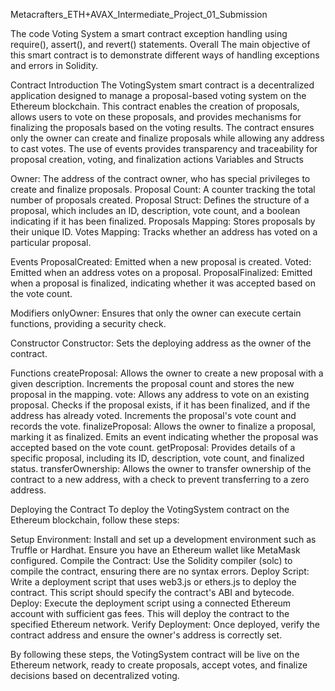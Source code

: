 Metacrafters_ETH+AVAX_Intermediate_Project_01_Submission

The code Voting System a smart contract exception handling using require(), assert(), and revert() statements. Overall The main objective of this smart contract is to demonstrate different ways of handling exceptions and errors in Solidity.

Contract Introduction
The VotingSystem smart contract is a decentralized application designed to manage a proposal-based voting system on the Ethereum blockchain. This contract enables the creation of proposals, allows users to vote on these proposals, and provides mechanisms for finalizing the proposals based on the voting results. The contract ensures only the owner can create and finalize proposals while allowing any address to cast votes. The use of events provides transparency and traceability for proposal creation, voting, and finalization actions
Variables and Structs

Owner: The address of the contract owner, who has special privileges to create and finalize proposals. Proposal Count: A counter tracking the total number of proposals created. Proposal Struct: Defines the structure of a proposal, which includes an ID, description, vote count, and a boolean indicating if it has been finalized. Proposals Mapping: Stores proposals by their unique ID. Votes Mapping: Tracks whether an address has voted on a particular proposal.

Events ProposalCreated: Emitted when a new proposal is created. Voted: Emitted when an address votes on a proposal. ProposalFinalized: Emitted when a proposal is finalized, indicating whether it was accepted based on the vote count.

Modifiers onlyOwner: Ensures that only the owner can execute certain functions, providing a security check.

Constructor Constructor: Sets the deploying address as the owner of the contract.

Functions createProposal: Allows the owner to create a new proposal with a given description. Increments the proposal count and stores the new proposal in the mapping. vote: Allows any address to vote on an existing proposal. Checks if the proposal exists, if it has been finalized, and if the address has already voted. Increments the proposal's vote count and records the vote. finalizeProposal: Allows the owner to finalize a proposal, marking it as finalized. Emits an event indicating whether the proposal was accepted based on the vote count. getProposal: Provides details of a specific proposal, including its ID, description, vote count, and finalized status. transferOwnership: Allows the owner to transfer ownership of the contract to a new address, with a check to prevent transferring to a zero address.

Deploying the Contract
To deploy the VotingSystem contract on the Ethereum blockchain, follow these steps:

Setup Environment: Install and set up a development environment such as Truffle or Hardhat. Ensure you have an Ethereum wallet like MetaMask configured. Compile the Contract: Use the Solidity compiler (solc) to compile the contract, ensuring there are no syntax errors. Deploy Script: Write a deployment script that uses web3.js or ethers.js to deploy the contract. This script should specify the contract's ABI and bytecode. Deploy: Execute the deployment script using a connected Ethereum account with sufficient gas fees. This will deploy the contract to the specified Ethereum network. Verify Deployment: Once deployed, verify the contract address and ensure the owner's address is correctly set.

By following these steps, the VotingSystem contract will be live on the Ethereum network, ready to create proposals, accept votes, and finalize decisions based on decentralized voting.
